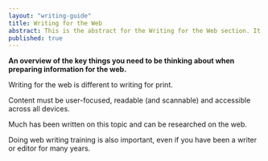 ```yaml
---
layout: "writing-guide"
title: Writing for the Web
abstract: This is the abstract for the Writing for the Web section. It is used to populate a blurb on the content guide homepage.
published: true
---
```


**An overview of the key things you need to be thinking about when preparing information for the web.**

Writing for the web is different to writing for print. 

Content must be user-focused, readable (and scannable) and accessible across all devices. 

Much has been written on this topic and can be researched on the web. 

Doing web writing training is also important, even if you have been a writer or editor for many years.
